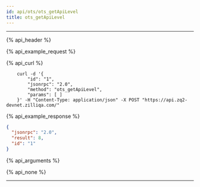 ```yaml
---
id: api/ots/ots_getApiLevel
title: ots_getApiLevel
---
```


---
{% api_header %}

{% api_example_request %}

{% api_curl %}

```shell
    curl -d '{
        "id": "1",
        "jsonrpc": "2.0",
        "method": "ots_getApiLevel",
        "params": [ ]
    }' -H "Content-Type: application/json" -X POST "https://api.zq2-devnet.zilliqa.com/"
```

{% api_example_response %}

```json
{
  "jsonrpc": "2.0",
  "result": 8,
  "id": "1"
}
```

{% api_arguments %}

{% api_none %}

---
